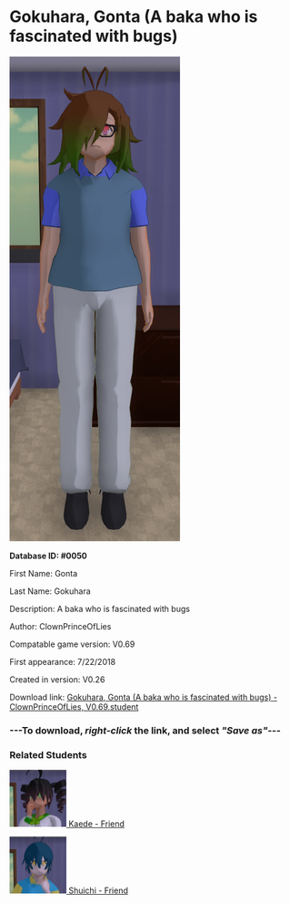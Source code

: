 # Gokuhara, Gonta (A baka who is fascinated with bugs)

<img src="../../Files/Images/Gokuhara, Gonta (A baka who is fascinated with bugs).png" title="Gokuhara, Gonta (A baka who is fascinated with bugs) - ClownPrinceOfLies, V0.69">

**Database ID: #0050**

First Name: Gonta

Last Name: Gokuhara

Description: A baka who is fascinated with bugs

Author: ClownPrinceOfLies

Compatable game version: V0.69

First appearance: 7/22/2018

Created in version: V0.26

Download link: <a href="https://raw.githubusercontent.com/Arbiter1223/Daigaku-Gurashi-Custom-Students/master/Files/Student%20Files/Gokuhara%2C%20Gonta%20(A%20baka%20who%20is%20fascinated%20with%20bugs)%20-%20ClownPrinceOfLies%2C%20V0.69.student">Gokuhara, Gonta (A baka who is fascinated with bugs) - ClownPrinceOfLies, V0.69.student</a>

### ---**To download, _right-click_ the link, and select _"Save as"_**---

### Related Students

<a href="Akamatsu, Kaede (An extremely talented pianist).md"><img src="../../Files/Thumbs/Akamatsu, Kaede (An extremely talented pianist).png" height="100" width="100" title="Akamatsu, Kaede (An extremely talented pianist) - ClownPrinceOfLies, V0.69"></a><a href="Akamatsu, Kaede (An extremely talented pianist).md"> Kaede - Friend</a>

<a href="Saihara, Shuichi (A guy with great detective skills).md"><img src="../../Files/Thumbs/Saihara, Shuichi (A guy with great detective skills).png" height="100" width="100" title="Saihara, Shuichi (A guy with great detective skills) - ClownPrinceOfLies, V0.69"></a><a href="Saihara, Shuichi (A guy with great detective skills).md"> Shuichi - Friend</a>


